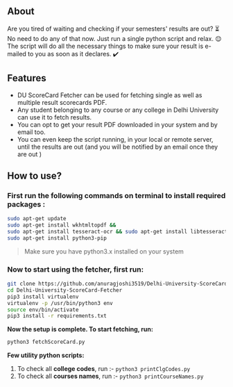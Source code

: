 ## About

Are you tired of waiting and checking if your semesters' results are out? :hourglass_flowing_sand:  
No need to do any of that now. Just run a single python script and relax. :relieved:  
The script will do all the necessary things to make sure your result is e-mailed to you as soon as it declares. :heavy_check_mark:

## Features

* DU ScoreCard Fetcher can be used for fetching single as well as multiple result scorecards PDF.
* Any student belonging to any course or any college in Delhi University can use it to fetch results. 
* You can opt to get your result PDF downloaded in your system and by email too.
* You can even keep the script running, in your local or remote server, until the results are out (and you will be notified by an email once they are out )

## How to use?

### First run the following commands on terminal to install required packages : 

<!--- wget https://github.com/wkhtmltopdf/packaging/releases/download/0.12.6-1/wkhtmltox_0.12.6-1.bionic_amd64.deb --->
<!--- wget sudo dpkg -i wkhtmltox_0.12.6-1.bionic_amd64.deb --->
<!--- sudo apt-get install -f --->

```bash
sudo apt-get update
sudo apt-get install wkhtmltopdf && 
sudo apt-get install tesseract-ocr && sudo apt-get install libtesseract-dev
sudo apt-get install python3-pip
```

>Make sure you have python3.x installed on your system

### Now to start using the fetcher, first run:

```bash
git clone https://github.com/anuragjoshi3519/Delhi-University-ScoreCard-Fetcher.git
cd Delhi-University-ScoreCard-Fetcher
pip3 install virtualenv
virtualenv -p /usr/bin/python3 env
source env/bin/activate
pip3 install -r requirements.txt
```

**Now the setup is complete. To start fetching, run:**
 
 ```bash
 python3 fetchScoreCard.py
 ```



<!-- **NOTE :** -->

<!-- >Make sure to allow gmail [less secure apps](https://myaccount.google.com/lesssecureapps) to use email services. -->



**Few utility python scripts:**

1. To check all **college codes**, run :-  `python3 printClgCodes.py` 
2. To check all **courses names**, run :-  `python3 printCourseNames.py`


